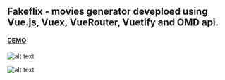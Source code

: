 ## Fakeflix - movies generator deveploed using Vue.js, Vuex, VueRouter, Vuetify and OMD api.

#### [DEMO](https://fakeflix-app.herokuapp.com/#/)

![alt text](https://github.com/barakle2401/fakeflix-fake-streaming-service/blob/main/src/assets/images/github/fakeflix-image1.png)

![alt text](https://github.com/barakle2401/fakeflix-fake-streaming-service/blob/main/src/assets/images/github/fakeflix-image2.png)
